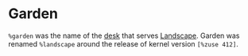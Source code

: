 # Garden

`%garden` was the name of the [desk](/glossary/desk) that serves [Landscape](/glossary/landscape). Garden was renamed `%landscape` around the release of kernel version `[%zuse 412]`.
